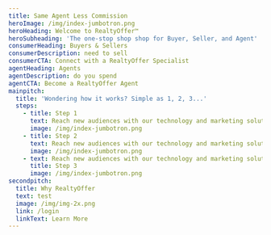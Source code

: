 ```yaml
---
title: Same Agent Less Commission
heroImage: /img/index-jumbotron.png
heroHeading: Welcome to RealtyOffer™
heroSubheading: 'The one-stop shop shop for Buyer, Seller, and Agent'
consumerHeading: Buyers & Sellers
consumerDescription: need to sell
consumerCTA: Connect with a RealtyOffer Specialist
agentHeading: Agents
agentDescription: do you spend
agentCTA: Become a RealtyOffer Agent
mainpitch:
  title: 'Wondering how it works? Simple as 1, 2, 3...'
  steps:
    - title: Step 1
      text: Reach new audiences with our technology and marketing solutions to drive
      image: /img/index-jumbotron.png
    - title: Step 2
      text: Reach new audiences with our technology and marketing solutions to drive
      image: /img/index-jumbotron.png
    - text: Reach new audiences with our technology and marketing solutions to drive
      title: Step 3
      image: /img/index-jumbotron.png
secondpitch:
  title: Why RealtyOffer
  text: test
  image: /img/img-2x.png
  link: /login
  linkText: Learn More
---
```

